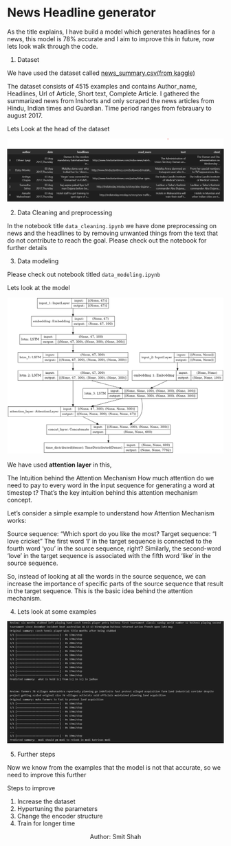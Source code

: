 # News Headline generator

As the title explains,  I have build a model which generates headlines for a news, this model is 78% accurate and I aim to improve this in future, now lets look walk through the code.


1. Dataset

We have used the dataset called [news_summary.csv(from kaggle)](https://www.kaggle.com/datasets/sunnysai12345/news-summary)

The dataset consists of 4515 examples and contains Author_name, Headlines, Url of Article, Short text, Complete Article. I gathered the summarized news from Inshorts and only scraped the news articles from Hindu, Indian times and Guardian. Time period ranges from febrauary to august 2017.

Lets Look at the head of the dataset

![alt text](images/head.png)

2. Data Cleaning and preprocessing

In the notebook title `data_cleaning.ipynb` we have done preprocessing on news and the headlines to by removing unwanted things from the text that do not contribute to reach the goal. Please check out the notebook for further details

3. Data modeling

Please check out notebook titled `data_modeling.ipynb`

Lets look at the model

![alt text](images/model.png)

We have used **attention layer** in this,

The Intuition behind the Attention Mechanism
How much attention do we need to pay to every word in the input sequence for generating a word at timestep t? That’s the key intuition behind this attention mechanism concept.

Let’s consider a simple example to understand how Attention Mechanism works:

Source sequence: “Which sport do you like the most?
Target sequence: “I love cricket”
The first word ‘I’ in the target sequence is connected to the fourth word ‘you’ in the source sequence, right? Similarly, the second-word ‘love’ in the target sequence is associated with the fifth word ‘like’ in the source sequence.

So, instead of looking at all the words in the source sequence, we can increase the importance of specific parts of the source sequence that result in the target sequence. This is the basic idea behind the attention mechanism.

4. Lets look at some examples

![alt text](images/example.png)


5. Further steps

Now we know from the examples that the model is not that accurate, so we need to improve this further

Steps to improve

1. Increase the dataset
2. Hypertuning the parameters
3. Change the encoder structure
4. Train for longer time

<p align="center">Author: Smit Shah</p>